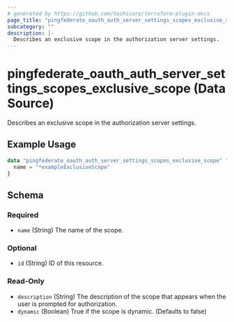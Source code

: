 ```yaml
---
# generated by https://github.com/hashicorp/terraform-plugin-docs
page_title: "pingfederate_oauth_auth_server_settings_scopes_exclusive_scope Data Source - terraform-provider-pingfederate"
subcategory: ""
description: |-
  Describes an exclusive scope in the authorization server settings.
---
```


# pingfederate_oauth_auth_server_settings_scopes_exclusive_scope (Data Source)

Describes an exclusive scope in the authorization server settings.

## Example Usage

```terraform
data "pingfederate_oauth_auth_server_settings_scopes_exclusive_scope" "myOauthAuthServerSettingsScopesExclusiveScope" {
  name = "*exampleExclusiveScope"
}
```

<!-- schema generated by tfplugindocs -->
## Schema

### Required

- `name` (String) The name of the scope.

### Optional

- `id` (String) ID of this resource.

### Read-Only

- `description` (String) The description of the scope that appears when the user is prompted for authorization.
- `dynamic` (Boolean) True if the scope is dynamic. (Defaults to false)
